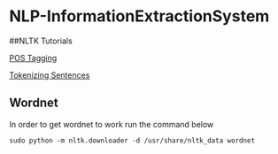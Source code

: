# NLP-InformationExtractionSystem

##NLTK Tutorials 

[POS Tagging](https://pythonprogramming.net/part-of-speech-tagging-nltk-tutorial/)

[Tokenizing Sentences](https://pythonprogramming.net/tokenizing-words-sentences-nltk-tutorial/)



## Wordnet

In order to get wordnet to work run the command below
```
sudo python -m nltk.downloader -d /usr/share/nltk_data wordnet
```

